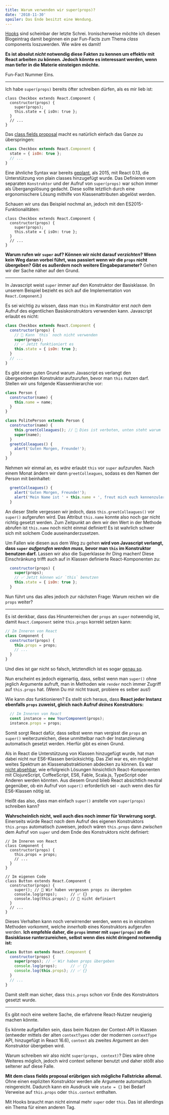 ```yaml
---
title: Warum verwenden wir super(props)?
date: '2018-11-30'
spoiler: Das Ende besitzt eine Wendung.
---
```



[Hooks](https://reactjs.org/docs/hooks-intro.html) sind scheinbar der letzte Schrei. Ironischerweise möchte ich diesen Blogeintrag damit beginnen ein par Fun-Facts zum Thema *class* components loszuwerden. Wie wäre es damit!

**Es ist absolut *nicht* notwendig diese Fakten zu kennen um effektiv mit React arbeiten zu können. Jedoch könnte es interessant werden, wenn man tiefer in die Materie einsteigen möchte.**

Fun-Fact Nummer Eins.

---

Ich habe `super(props)` bereits öfter schreiben dürfen, als es mir lieb ist:

```jsx{3}
class Checkbox extends React.Component {
  constructor(props) {
    super(props);
    this.state = { isOn: true };
  }
  // ...
}
```

Das [class fields proposal](https://github.com/tc39/proposal-class-fields) macht es natürlich einfach das Ganze zu überspringen:

```jsx
class Checkbox extends React.Component {
  state = { isOn: true };
  // ...
}
```

Eine ähnliche Syntax war bereits [geplant](https://reactjs.org/blog/2015/01/27/react-v0.13.0-beta-1.html#es7-property-initializers), als 2015, mit React 0.13, die Unterstützung von plain classes hinzugefügt wurde. Das Definieren vom separaten `Konstruktor` und der Aufruf von `super(props)` war schon immer als Übergangslösung gedacht. Diese sollte letztlich durch eine ergonomischere Lösung mithilfe von Klassenattributen abgelöst werden.

Schauen wir uns das Beispiel nochmal an, jedoch mit den ES2015-Funktionalitäten:

```jsx{3}
class Checkbox extends React.Component {
  constructor(props) {
    super(props);
    this.state = { isOn: true };
  }
  // ...
}
```
**Warum rufen wir `super` auf? Können wir nicht darauf *verzichten*? Wenn kein Weg daran vorbei führt, was passiert wenn wir die `props` nicht übergeben? Gibt es außerdem noch weitere Eingabeparameter?** Gehen wir der Sache näher auf den Grund.

---

In Javascript weist `super` immer auf den Konstruktor der Basisklasse. (In unserem Beispiel bezieht es sich auf die Implementation von `React.Component`.)

Es sei wichtig zu wissen, dass man `this` im Konstruktor erst *nach* dem Aufruf des eigentlichen Basiskonstruktors verwenden kann. Javascript erlaubt es nicht:

```jsx
class Checkbox extends React.Component {
  constructor(props) {
    // 🔴 Kann `this` noch nicht verwenden
    super(props);
    // ✅ Jetzt funktioniert es
    this.state = { isOn: true };
  }
  // ...
}
```

Es gibt einen guten Grund warum Javascript es verlangt den übergeordneten Konstruktor aufzurufen, bevor man `this` nutzen darf. Stellen wir uns folgende Klassenhierarchie vor:

```jsx
class Person {
  constructor(name) {
    this.name = name;
  }
}

class PolitePerson extends Person {
  constructor(name) {
    this.greetColleagues(); // 🔴 Dies ist verboten, unten steht warum
    super(name);
  }
  greetColleagues() {
    alert('Guten Morgen, Freunde!');
  }
}
```

Nehmen wir einmal an, es *wäre* erlaubt `this` vor `super` aufzurufen. Nach einem Monat ändern wir dann `greetColleagues`, sodass es den Namen der Person mit beinhaltet:

```jsx
  greetColleagues() {
    alert('Guten Morgen, Freunde!');
    alert('Mein Name ist ' + this.name + ', freut mich euch kennenzulernen!');
  }
```

An dieser Stelle vergessen wir jedoch, dass `this.greetColleagues()` vor `super()` aufgerufen wird. Das Attribut `this.name` konnte also noch gar nicht richtig gesetzt werden. Zum Zeitpunkt an dem wir den Wert in der Methode abrufen ist `this.name` noch nicht einmal definiert! Es ist wahrlich schwer sich mit solchem Code auseinanderzusetzen.

Um Fallen wie diesen aus dem Weg zu gehen **wird von Javascript verlangt, dass `super` *aufgerufen werden muss*, bevor man `this` im Konstruktor benutzen darf.** Lassen wir also die Superklasse ihr Ding machen! Diese Einschränkung trifft auch auf in Klassen definierte React-Komponenten zu:

```jsx
  constructor(props) {
    super(props);
    // ✅ Jetzt können wir `this` benutzen
    this.state = { isOn: true };
  }
```


Nun führt uns das alles jedoch zur nächsten Frage: Warum reichen wir die `props` weiter?

---

Es ist denkbar, dass das Hinunterreichen der `props` an `super` notwendig ist, damit `React.Component` seine `this.props` korrekt setzen kann:

```jsx
// Im Inneren von React
class Component {
  constructor(props) {
    this.props = props;
    // ...
  }
}
```

Und dies ist gar nicht so falsch, letztendlich ist es sogar [genau so](https://github.com/facebook/react/blob/1d25aa5787d4e19704c049c3cfa985d3b5190e0d/packages/react/src/ReactBaseClasses.js#L22).

Nun erscheint es jedoch eigenartig, dass, selbst wenn man `super()` ohne jeglich Argumente aufruft, man in Methoden wie `render` noch immer Zugriff auf `this.props` hat. (Wenn Du mir nicht traust, probiere es selber aus!)

Wie kann *das* funktionieren? Es stellt sich heraus, dass **React jeder Instanz ebenfalls `props` zuweist, gleich nach Aufruf *deines* Konstruktors:**

```jsx
  // Im Inneren von React
  const instance = new YourComponent(props);
  instance.props = props;
```

Somit sorgt React dafür, dass selbst wenn man vergisst die `props` an `super()` weiterzureichen, diese unmittelbar nach der Instanziierung automatisch gesetzt werden. Hierfür gibt es einen Grund.

Als in React die Unterstützung von Klassen hinzugefügt wurde, hat man dabei nicht nur ES6-Klassen berücksichtig. Das Ziel war es, ein möglichst weites Spektrum an Klassenabstraktionen abdecken zu können. Es war [nicht absehbar](https://reactjs.org/blog/2015/01/27/react-v0.13.0-beta-1.html#other-languages), wie erfolgreich Lösungen hinsichtlich React-Komponenten mit ClojureScript, CoffeeScript, ES6, Fable, Scala.js, TypeScript oder Anderen werden könnten. Aus diesem Grund blieb React absichtlich neutral gegenüber, ob ein Aufruf von `super()` erforderlich sei - auch wenn dies für ES6-Klassen nötig ist.

Heißt das also, dass man einfach `super()` anstelle von `super(props)` schreiben kann?

**Wahrscheinlich nicht, weil auch dies noch immer für Verwirrung sorgt.** Einerseits würde React *nach* dem Aufruf des eigenen Konstruktors `this.props` automatisch zuweisen, jedoch wären `this.props` dann *zwischen* dem Aufruf von `super` und dem Ende des Konstruktors nicht definiert:

```jsx{14}
// Im Inneren von React
class Component {
  constructor(props) {
    this.props = props;
    // ...
  }
}

// Im eigenen Code
class Button extends React.Component {
  constructor(props) {
    super(); // 😬 Wir haben vergessen props zu übergeben
    console.log(props);      // ✅ {}
    console.log(this.props); // 😬 nicht definiert
  }
  // ...
}
```

Dieses Verhalten kann noch verwirrender werden, wenn es in einzelnen Methoden vorkommt, welche *innerhalb* eines Konstruktors aufgerufen werden. **Ich empfehle daher, die `props` immer mit `super(props)` an die Basisklasse runterzureichen, selbst wenn dies nicht dringend notwendig ist:**

```jsx
class Button extends React.Component {
  constructor(props) {
    super(props); // ✅ Wir haben props übergeben
    console.log(props);      // ✅ {}
    console.log(this.props); // ✅ {}
  }
  // ...
}
```

Damit stellt man sicher, dass `this.props` schon vor Ende des Konstruktors gesetzt wurde.

-----

Es gibt noch eine weitere Sache, die erfahrene React-Nutzer neugierig machen könnte.

Es könnte aufgefallen sein, dass beim Nutzen der Context-API in Klassen (entweder mittels der alten `contextTypes` oder der modernen `contextType` API, hinzugefügt in React 16.6), `context` als zweites Argument an den Konstruktor übergeben wird.

Warum schreiben wir also nicht `super(props, context)`? Dies wäre ohne Weiteres möglich, jedoch wird context seltener benutzt und daher stößt also seltener auf diese Falle.

**Mit dem class fields proposal erübrigen sich mögliche Fallstricke allemal.** Ohne einen expliziten Konstruktor werden alle Argumente automatisch reingereicht. Dadurch kann ein Ausdruck wie `state = {}` bei Bedarf Verweise auf `this.props` oder `this.context` enthalten.

Mit Hooks braucht man nicht einmal mehr `super` oder `this`. Das ist allerdings ein Thema für einen anderen Tag.
